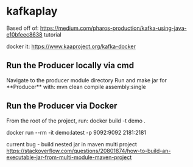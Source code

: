 # kafkaplay


Based off of: https://medium.com/pharos-production/kafka-using-java-e10bfeec8638 tutorial

docker it:
https://www.kaaproject.org/kafka-docker


<h2>Run the Producer locally via cmd</h2>
Navigate to the producer module directory
Run and make jar for **Producer** with:  mvn clean compile assembly:single

<h2>Run the Producer via Docker</h2>
From the root of the project, run:
docker build -t demo .

docker run --rm -it demo:latest -p 9092:9092 2181:2181


current bug - build nested jar in maven multi project
https://stackoverflow.com/questions/20801874/how-to-build-an-executable-jar-from-multi-module-maven-project